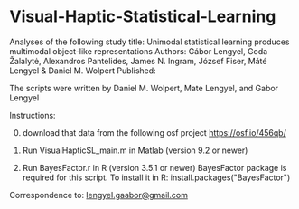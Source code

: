 # Visual-Haptic-Statistical-Learning

Analyses of the following study
title: Unimodal statistical learning produces multimodal object-like representations
Authors: Gábor Lengyel, Goda Žalalytė, Alexandros Pantelides, James N. Ingram, József Fiser, Máté Lengyel & Daniel M. Wolpert
Published: 

The scripts were written by Daniel M. Wolpert, Mate Lengyel, and Gabor Lengyel


Instructions:

0. download that data from the following osf project
https://osf.io/456qb/

1. Run VisualHapticSL_main.m in Matlab (version 9.2 or newer)

2. Run BayesFactor.r in R (version 3.5.1 or newer)
BayesFactor package is required for this script. To install it in R:
install.packages("BayesFactor")

Correspondence to: lengyel.gaabor@gmail.com
